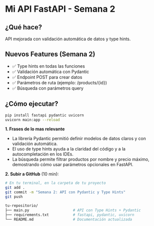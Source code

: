 # Mi API FastAPI - Semana 2

## ¿Qué hace?

API mejorada con validación automática de datos y type hints.

## Nuevos Features (Semana 2)

- ✅ Type hints en todas las funciones
- ✅ Validación automática con Pydantic
- ✅ Endpoint POST para crear datos
- ✅ Parámetros de ruta (ejemplo: /products/{id})
- ✅ Búsqueda con parámetros query

## ¿Cómo ejecutar?

```bash
pip install fastapi pydantic uvicorn
uvicorn main:app --reload
```

**1. Frases de lo mas relevante**

- La librería Pydantic permitió definir modelos de datos claros y con validación automática.
- El uso de type hints ayuda a la claridad del código y a la autocompletación en los IDEs.
- La búsqueda permite filtrar productos por nombre y precio máximo, demostrando cómo usar parámetros opcionales en FastAPI.


**2. Subir a GitHub** (10 min):

```bash
# En tu terminal, en la carpeta de tu proyecto
git add .
git commit -m "Semana 2: API con Pydantic y Type Hints"
git push

tu-repositorio/
├── main.py                    # API con Type Hints + Pydantic
├── requirements.txt           # fastapi, pydantic, uvicorn
└── README.md                  # Documentación actualizada
